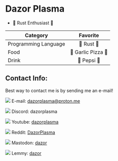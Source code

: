 # Dazor Plasma

- 🦀 Rust Enthusiast 🦀
  
|       Category           |       Favorite     |
| --------------------     |:------------------:|
|   Programming Language   | 🦀 Rust 🦀        |
|          Food            |🧄 Garlic Pizza 🍕  |
|          Drink           | 🧊 Pepsi 🥤       |

## Contact Info:

Best way to contact me is by sending me an e-mail!

![](https://i.vgy.me/3omZSu.jpg) E-mail: dazorplasma@proton.me

![](https://i.vgy.me/o7PJLp.png) Discord: dazorplasma

![](https://i.vgy.me/T7WgnS.png) Youtube: [dazorplasma](https://www.youtube.com/@dazorplasma)

![](https://i.vgy.me/GN8ch5.png)  Reddit: [DazorPlasma](https://www.reddit.com/user/DazorPlasma)

![](https://i.vgy.me/sME1Qf.png)  Mastodon: [dazor](https://mathstodon.xyz/@dazor)

![](https://i.vgy.me/u45kvV.png) Lemmy: [dazor](https://lemmy.world/u/dazor)
